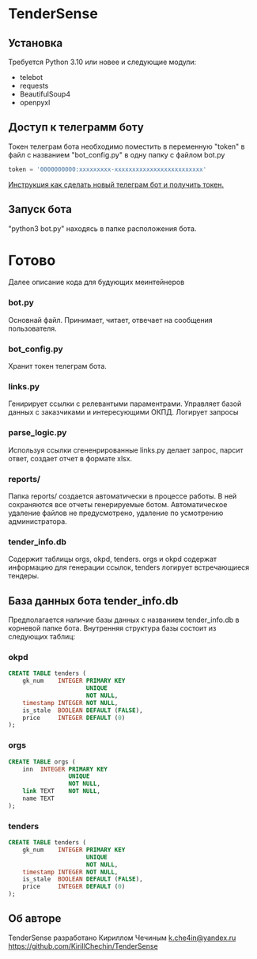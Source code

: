 # TenderSense

## Установка
Требуется Python 3.10 или новее и следующие модули:
- telebot
- requests
- BeautifulSoup4
- openpyxl

## Доступ к телеграмм боту
Токен телеграм бота необходимо поместить в переменную "token" в файл с названием "bot_config.py" в одну папку с файлом bot.py
```python
token = '0000000000:xxxxxxxxx-xxxxxxxxxxxxxxxxxxxxxxxxx'
```
[Инструкция как сделать новый телеграм бот и получить токен.](https://core.telegram.org/bots/features#botfather)

## Запуск бота
"python3 bot.py" находясь в папке расположения бота.

# Готово
Далее описание кода для будующих меинтейнеров

### bot.py
Основнай файл. Принимает, читает, отвечает на сообщения пользователя.
### bot_config.py
Хранит токен телеграм бота.
### links.py
Генирирует ссылки с релевантыми параментрами.
Управляет базой данных с заказчиками и интересующими ОКПД.
Логирует запросы
### parse_logic.py
Используя ссылки сгененрированные links.py делает запрос, парсит ответ, создает отчет в формате xlsx.
### reports/
Папка reports/ создается автоматически в процессе работы. В ней сохраняются все отчеты генерируемые ботом. Автоматическое удаление файлов не предусмотрено, удаление по усмотрению администратора.
### tender_info.db
Содержит таблицы orgs, okpd, tenders. orgs и okpd содержат информацию для генерации ссылок, tenders логирует встречающиеся тендеры.


## База данных бота tender_info.db
Предполагается наличие базы данных с названием tender_info.db в корневой папке бота.
Внутренняя структура базы cостоит из следующих таблиц:
### okpd
```SQL
CREATE TABLE tenders (
    gk_num    INTEGER PRIMARY KEY
                      UNIQUE
                      NOT NULL,
    timestamp INTEGER NOT NULL,
    is_stale  BOOLEAN DEFAULT (FALSE),
    price     INTEGER DEFAULT (0) 
);
```

### orgs
```SQL
CREATE TABLE orgs (
    inn  INTEGER PRIMARY KEY
                 UNIQUE
                 NOT NULL,
    link TEXT    NOT NULL,
    name TEXT
);
```

### tenders
```SQL
CREATE TABLE tenders (
    gk_num    INTEGER PRIMARY KEY
                      UNIQUE
                      NOT NULL,
    timestamp INTEGER NOT NULL,
    is_stale  BOOLEAN DEFAULT (FALSE),
    price     INTEGER DEFAULT (0) 
);
```

## Об авторе
TenderSense разработано Кириллом Чечиным
k.che4in@yandex.ru
https://github.com/KirillChechin/TenderSense

